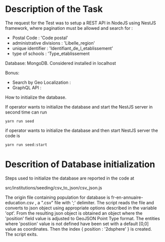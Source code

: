 # Description of the Task

The request for the Test was to setup a REST API in NodeJS using NestJS framework, where pagination must be allowed and search for :

- Postal Code : 'Code postal'
- administrative divisions : 'Libelle_region'  
- unique identifier : 'Identifiant_de_l_etablissement'
- type of schools : 'Type_etablissement

Database:
MongoDB. Considered installed in localhost

Bonus:
- Search by Geo Localization : 
- GraphQL API : 

How to initialize the database.

If operator wants to initialize the database and start the NestJS server in second time can run 

<code>yarn run seed</code>

if operator wants to initialize the database and then start NestJS server the code is

<code>yarn run seed:start</code>

# Descrition of Database initialization

Steps used to initialize the database are reported in the code at 

src/institutions/seeding/csv_to_json/csv_json.js

The origin file containing population for database is fr-en-annuaire-education.csv , a ".csv" file with ';' delimiter.
The script reads the file and converts to json object using appropriate options described in the variable 'opt'.
From the resulting json object is obtained an object where the 'position' field value is adjusted to GeoJSON Point Type format.
The entities where 'postiion' value is not defined have been set with a default [0,0] value as coordinates.
Then the index { position : '2dsphere' } is created.
The script exits.

